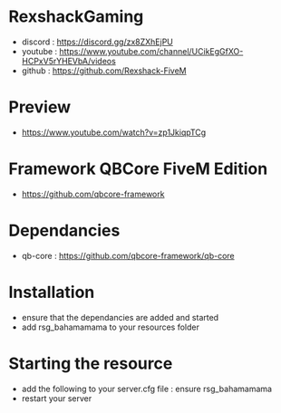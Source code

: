 # RexshackGaming
- discord : https://discord.gg/zx8ZXhEjPU
- youtube : https://www.youtube.com/channel/UCikEgGfXO-HCPxV5rYHEVbA/videos
- github : https://github.com/Rexshack-FiveM

# Preview
- https://www.youtube.com/watch?v=zp1JkiqpTCg

# Framework QBCore FiveM Edition
- https://github.com/qbcore-framework

# Dependancies
- qb-core : https://github.com/qbcore-framework/qb-core

# Installation
- ensure that the dependancies are added and started
- add rsg_bahamamama to your resources folder

# Starting the resource
- add the following to your server.cfg file : ensure rsg_bahamamama
- restart your server